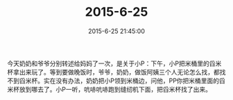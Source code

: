 ﻿---
title: "2015-6-25"
date: 2015-6-25 21:45:00
tags:
categories: 爸爸
---
今天奶奶和爷爷分别转述给妈妈了一次，是关于小P：下午，小P把米桶里的舀米杯拿出来玩了。等到要做晚饭时，爷爷，奶奶，做饭阿姨三个人无论怎么找，都找不到舀米杯。实在没有办法，奶奶把小P领到米桶边，问他，PP你把米桶里面的舀米杯放到哪去了。小P一听，吭哧吭哧跑到缝纫机下面，把舀米杯找了出来。